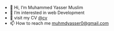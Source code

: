 - 👋 Hi, I’m Muhammed Yasser Muslim
- 👀 I’m interested in web Development 
- 💞️ visit my CV <a href="https://github.com/MuhammedYasserMuslim/MuhammedYasserMuslim/blob/main/CV.pdf">@cv</a>
- 📫 How to reach me muhmdyasser0@gmail.com

<!---
MuhammedYasserMuslim/MuhammedYasserMuslim is a ✨ special ✨ repository because its `README.md` (this file) appears on your GitHub profile.
You can click the Preview link to take a look at your changes.
--->
